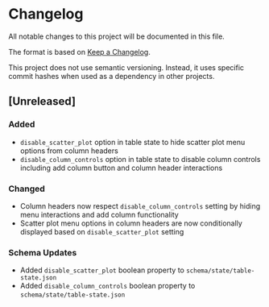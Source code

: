 # Changelog

All notable changes to this project will be documented in this file.

The format is based on [Keep a Changelog](https://keepachangelog.com/en/1.0.0/).

This project does not use semantic versioning. Instead, it uses specific commit hashes when used as a dependency in other projects.

## [Unreleased]

### Added
- `disable_scatter_plot` option in table state to hide scatter plot menu options from column headers
- `disable_column_controls` option in table state to disable column controls including add column button and column header interactions

### Changed
- Column headers now respect `disable_column_controls` setting by hiding menu interactions and add column functionality
- Scatter plot menu options in column headers are now conditionally displayed based on `disable_scatter_plot` setting

### Schema Updates
- Added `disable_scatter_plot` boolean property to `schema/state/table-state.json`
- Added `disable_column_controls` boolean property to `schema/state/table-state.json`